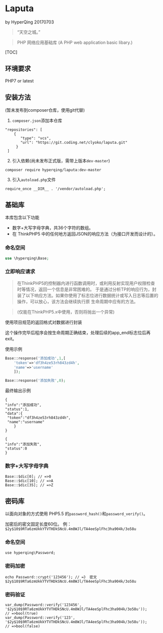 # Laputa

by HyperQing 20170703

>“天空之城。”

>PHP 网络应用基础库 (A PHP web application basic libary.)

[TOC]

## 环境要求

PHP7 or latest

## 安装方法
(暂未发布到composer仓库，使用git代替)
1. `composer.json`添加本仓库
```
"repositories": [
    {
       "type": "vcs",
       "url": "https://git.coding.net/clyoko/laputa.git"
     }
 ]
```
2. 引入依赖(尚未发布正式版，需带上版本`dev-master`)
```
composer require hyperqing/laputa:dev-master
```
3. 引入`autoload.php`文件
```
require_once __DIR__ . '/vendor/autoload.php';
```

## 基础库

本库包含以下功能

- 数字+大写字母字典，共36个字符的数组。
- 在 ThinkPHP5 中的任何地方返回JSON的响应方法（为接口开发而设计的）。

### 命名空间
```php
use \hyperqing\Base;
```

### 立即响应请求

>在ThinkPHP5的控制器内进行函数调用时，或利用反射实现用户权限检查时等情况，返回一个信息是非常困难的。
>于是通过分析TP的响应行为，封装了以下响应方法。如果你使用了标志位进行数据统计或写入日志等后置的操作，可以放心，该方法会继续执行原
生命周期中应有的方法。

>(仅能在ThinkPHP5.x中使用，否则将抛出一个异常)

使用项目规范的返回格式对数据进行封装

这个操作完毕后程序会按生命周期正确结束，处理后续的app_end标志位后再exit。

使用示例
```php
Base::response('添加成功',1,[
    'token'=>'df3h4ze53rh843zd4h',
    'name'=>'username'
    ]);
```
```php
Base::response('添加失败',0);
```
最终输出示例
```
{
"info":"添加成功",
"status":1,
"data":{
 "token":"df3h4ze53rh843zd4h",
 "name":"username"
    }
}
```
```
{
"info":"添加失败",
"status":0
}
```

### 数字+大写字母字典

```
Base::$dic[0]; // =>0
Base::$dic[10]; // =>A
Base::$dic[35]; // =>Z
```

## 密码库

以面向对象的方式使用 PHP5.5 的`password_hash()`和`password_verify()`。

加密后的密文固定长度60位。
例：`$2y$10$9RTa6zmUkkYTVTHDkSNcU.4m8WJl/TA4eeSplFhc3ha904k/3o58u`

### 命名空间
```
use hyperqing\Password;
```

### 密码加密
```
echo Password::crypt('123456'); // =》 密文$2y$10$9RTa6zmUkkYTVTHDkSNcU.4m8WJl/TA4eeSplFhc3ha904k/3o58u
```

### 密码验证
```
var_dump(Password::verify('123456', '$2y$10$9RTa6zmUkkYTVTHDkSNcU.4m8WJl/TA4eeSplFhc3ha904k/3o58u'));
// =>bool(true)
var_dump(Password::verify('123', '$2y$10$9RTa6zmUkkYTVTHDkSNcU.4m8WJl/TA4eeSplFhc3ha904k/3o58u'));
// =>bool(false)
```